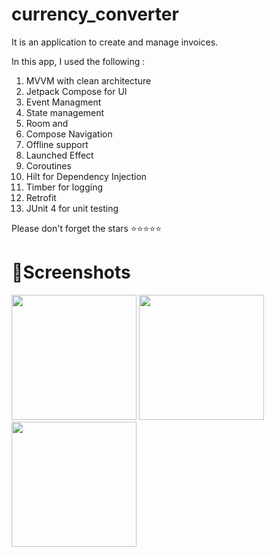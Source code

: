# currency_converter

It is an  application to create and manage invoices.

In this app, I used the following :

1. MVVM with clean architecture 
2. Jetpack Compose for UI
3. Event Managment
4. State management
5. Room and 
6. Compose Navigation
7. Offline support
8. Launched Effect
9. Coroutines
10. Hilt for Dependency Injection
11. Timber for logging
12. Retrofit 
13. JUnit 4 for unit testing 

Please don't forget the stars  ⭐⭐⭐⭐⭐ 

# 📸Screenshots

<img src="shttps://github.com/jilutech/Invoice_Generator-jetpack-compose/blob/main/app/screenshots/dashboard_light.png" width="200">
<img src="https://github.com/jilutech/Invoice_Generator-jetpack-compose/blob/main/app/screenshots/dashboard_dark.png" width="200">
<img src="https://github.com/jilutech/Invoice_Generator-jetpack-compose/blob/main/app/screenshots/bottomsheet.png" width="200">